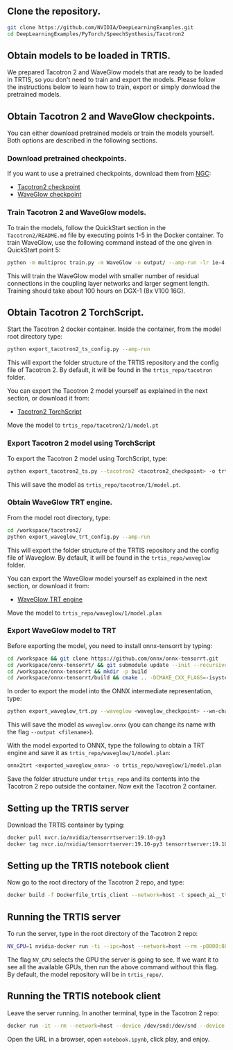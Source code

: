 ## Clone the repository.
```bash
git clone https://github.com/NVIDIA/DeepLearningExamples.git
cd DeepLearningExamples/PyTorch/SpeechSynthesis/Tacotron2
```

## Obtain models to be loaded in TRTIS.

We prepared Tacotron 2 and WaveGlow models that are ready to be loaded in TRTIS,
so you don't need to train and export the models. Please follow the instructions 
below to learn how to train, export or simply donwload the pretrained models.

## Obtain Tacotron 2 and WaveGlow checkpoints.

You can either download pretrained models or train the models yourself. Both
options are described in the following sections.

### Download pretrained checkpoints.

If you want to use a pretrained checkpoints, download them from [NGC](https://ngc.nvidia.com/catalog/models):

- [Tacotron2 checkpoint](https://ngc.nvidia.com/models/nvidia:tacotron2pyt_fp16)
- [WaveGlow checkpoint](https://ngc.nvidia.com/models/nvidia:waveglow256pyt_fp16)


### Train Tacotron 2 and WaveGlow models.

To train the models, follow the QuickStart section in the `Tacotron2/README.md`
file by executing points 1-5 in the Docker container. To train WaveGlow, use
the following command instead of the one given in QuickStart point 5:

```bash
python -m multiproc train.py -m WaveGlow -o output/ --amp-run -lr 1e-4 --epochs 2001 --wn-channels 256 -bs 12 --segment-length 16000 --weight-decay 0 --grad-clip-thresh 65504.0 --cudnn-benchmark --cudnn-enabled --log-file output/nvlog.json
```

This will train the WaveGlow model with smaller number of residual connections
in the coupling layer networks and larger segment length. Training should take 
about 100 hours on DGX-1 (8x V100 16G).

## Obtain Tacotron 2 TorchScript.

Start the Tacotron 2 docker container. 
Inside the container, from the model root directory type:
```bash
python export_tacotron2_ts_config.py --amp-run
```

This will export the folder structure of the TRTIS repository and the config file of Tacotron 2. By default, it will be found in the `trtis_repo/tacotron` folder.

You can export the Tacotron 2 model yourself as explained in the next section, or download it from:
- [Tacotron2 TorchScript](https://ngc.nvidia.com/models/nvidia:tacotron2pyt_jit_fp16)

Move the model to `trtis_repo/tacotron2/1/model.pt`

### Export Tacotron 2 model using TorchScript

To export the Tacotron 2 model using TorchScript, type:
```bash
python export_tacotron2_ts.py --tacotron2 <tacotron2_checkpoint> -o trtis_repo/tacotron2/1/model.pt --amp-run
```

This will save the model as ``trtis_repo/tacotron/1/model.pt``.

### Obtain WaveGlow TRT engine.

From the model root directory, type:
```bash
cd /workspace/tacotron2/
python export_waveglow_trt_config.py --amp-run
```

This will export the folder structure of the TRTIS repository and the config file of Waveglow. By default, it will be found in the `trtis_repo/waveglow` folder.

You can export the WaveGlow model yourself as explained in the next section, or download it from:
- [WaveGlow TRT engine](https://ngc.nvidia.com/models/nvidia:waveglow256pyt_trt_fp16)

Move the model to `trtis_repo/waveglow/1/model.plan`

### Export WaveGlow model to TRT

Before exporting the model, you need to install onnx-tensorrt by typing:
```bash
cd /workspace && git clone https://github.com/onnx/onnx-tensorrt.git
cd /workspace/onnx-tensorrt/ && git submodule update --init --recursive
cd /workspace/onnx-tensorrt && mkdir -p build
cd /workspace/onnx-tensorrt/build && cmake .. -DCMAKE_CXX_FLAGS=-isystem\ /usr/local/cuda/include && make -j12 && make install
```

In order to export the model into the ONNX intermediate representation, type:

```bash
python export_waveglow_trt.py --waveglow <waveglow_checkpoint> --wn-channels 256 --amp-run
```

This will save the model as `waveglow.onnx` (you can change its name with the flag `--output <filename>`).

With the model exported to ONNX, type the following to obtain a TRT engine and save it as `trtis_repo/waveglow/1/model.plan`:

```bash
onnx2trt <exported_waveglow_onnx> -o trtis_repo/waveglow/1/model.plan -b 1 -w 8589934592
```
Save the folder structure under `trtis_repo` and its contents into the Tacotron 2 repo outside the container. Now exit the Tacotron 2 container.

## Setting up the TRTIS server

Download the TRTIS container by typing:
```bash
docker pull nvcr.io/nvidia/tensorrtserver:19.10-py3
docker tag nvcr.io/nvidia/tensorrtserver:19.10-py3 tensorrtserver:19.10
```

## Setting up the TRTIS notebook client

Now go to the root directory of the Tacotron 2 repo, and type: 

```bash
docker build -f Dockerfile_trtis_client --network=host -t speech_ai__tts_only:demo .
```

## Running the TRTIS server

To run the server, type in the root directory of the Tacotron 2 repo:
```bash
NV_GPU=1 nvidia-docker run -ti --ipc=host --network=host --rm -p8000:8000 -p8001:8001 -v $PWD/trtis_repo/:/models tensorrtserver:19.10 trtserver --model-store=/models --log-verbose 1
```

The flag `NV_GPU` selects the GPU the server is going to see. If we want it to see all the available GPUs, then run the above command without this flag.
By default, the model repository will be in `trtis_repo/`.

## Running the TRTIS notebook client

Leave the server running. In another terminal, type in the Tacotron 2 repo:
```bash
docker run -it --rm --network=host --device /dev/snd:/dev/snd --device /dev/usb:/dev/usb speech_ai__tts_only:demo bash ./run_this.sh
```

Open the URL in a browser, open `notebook.ipynb`, click play, and enjoy.

